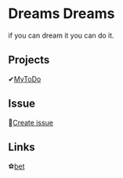 # Dreams Dreams
if you can dream it you can do it.

## Projects
 ✔[MyToDo](https://github.com/users/zamdin21/projects/1)

## Issue
 🎈[Create issue](https://github.com/zamdin21/bet/issues/new?assignees=zamdin21&labels=&template=issue-template.md&title=)

## Links
 ⚽[bet](https://github.com/zamdin21/bet)

<!---
zamdin21/zamdin21 is a ✨ special ✨ repository because its `README.md` (this file) appears on your GitHub profile.
You can click the Preview link to take a look at your changes.
--->
